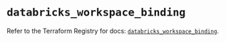 # `databricks_workspace_binding`

Refer to the Terraform Registry for docs: [`databricks_workspace_binding`](https://registry.terraform.io/providers/databricks/databricks/1.54.0/docs/resources/workspace_binding).
